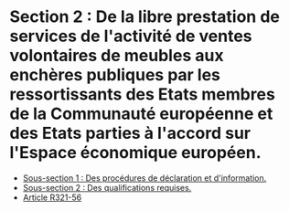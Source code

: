 # Section 2 : De la libre prestation de services de l'activité de ventes volontaires de meubles aux enchères publiques par les ressortissants des Etats membres de la Communauté européenne et des Etats parties à l'accord sur l'Espace économique européen.

- [Sous-section 1 : Des procédures de déclaration et d'information.](sous-section-1)
- [Sous-section 2 : Des qualifications requises.](sous-section-2)
- [Article R321-56](article-r321-56.md)
